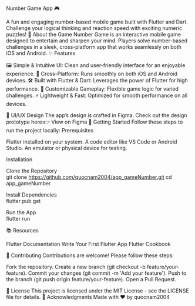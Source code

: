 Number Game App 🎮

A fun and engaging number-based mobile game built with Flutter and Dart. Challenge your logical thinking and reaction speed with exciting numeric puzzles!
📱 About the Game
Number Game is an interactive mobile game designed to entertain and sharpen your mind. Players solve number-based challenges in a sleek, cross-platform app that works seamlessly on both iOS and Android.
✨ Features

🖼️ Simple & Intuitive UI: Clean and user-friendly interface for an enjoyable experience.
📱 Cross-Platform: Runs smoothly on both iOS and Android devices.
🛠️ Built with Flutter & Dart: Leverages the power of Flutter for high performance.
🎨 Customizable Gameplay: Flexible game logic for varied challenges.
⚡ Lightweight & Fast: Optimized for smooth performance on all devices.

🎨 UI/UX Design
The app’s design is crafted in Figma. Check out the design prototype here:👉 View on Figma
🚀 Getting Started
Follow these steps to run the project locally:
Prerequisites

Flutter installed on your system.
A code editor like VS Code or Android Studio.
An emulator or physical device for testing.

Installation

Clone the Repository  
git clone https://github.com/quocnam2004/app_gameNumber.git
cd app_gameNumber


Install Dependencies  
flutter pub get


Run the App  
flutter run



📚 Resources

Flutter Documentation
Write Your First Flutter App
Flutter Cookbook

🤝 Contributing
Contributions are welcome! Please follow these steps:

Fork the repository.
Create a new branch (git checkout -b feature/your-feature).
Commit your changes (git commit -m 'Add your feature').
Push to the branch (git push origin feature/your-feature).
Open a Pull Request.

📜 License
This project is licensed under the MIT License - see the LICENSE file for details.
🙌 Acknowledgments
Made with ❤️ by quocnam2004
